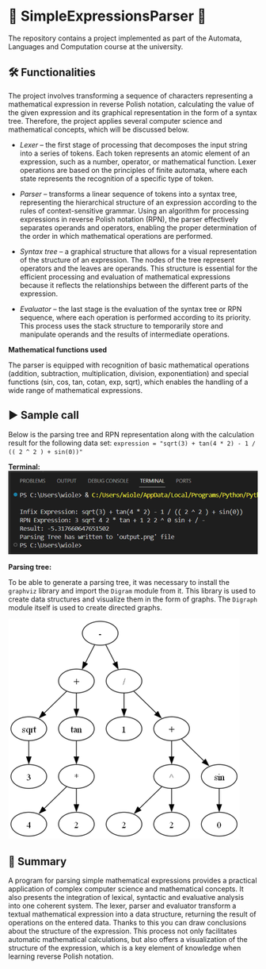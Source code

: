 # 🧮 SimpleExpressionsParser 🧮

The repository contains a project implemented as part of the Automata, Languages and Computation course at the university.


## 🛠️ Functionalities 

The project involves transforming a sequence of characters representing a mathematical expression in reverse Polish notation, calculating the value of the given expression and its graphical representation in the form of a syntax tree. Therefore, the project applies several computer science and mathematical concepts, which will be discussed below.

- _Lexer_ – the first stage of processing that decomposes the input string into a series of tokens. Each token represents an atomic element of an expression, such as a number, operator, or mathematical function. Lexer operations are based on the principles of finite automata, where each state represents the recognition of a specific type of token.

- _Parser_ – transforms a linear sequence of tokens into a syntax tree, representing the hierarchical structure of an expression according to the rules of context-sensitive grammar. Using an algorithm for processing expressions in reverse Polish notation (RPN), the parser effectively separates operands and operators, enabling the proper determination of the order in which mathematical operations are performed.

- _Syntax tree_ – a graphical structure that allows for a visual representation of the structure of an expression. The nodes of the tree represent operators and the leaves are operands. This structure is essential for the efficient processing and evaluation of mathematical expressions because it reflects the relationships between the different parts of the expression.

- _Evaluator_ – the last stage is the evaluation of the syntax tree or RPN sequence, where each operation is performed according to its priority. This process uses the stack structure to temporarily store and manipulate operands and the results of intermediate operations.

**Mathematical functions used**

The parser is equipped with recognition of basic mathematical operations (addition, subtraction, multiplication, division, exponentiation) and special functions (sin, cos, tan, cotan, exp, sqrt), which enables the handling of a wide range of mathematical expressions.

## ▶️ Sample call 

Below is the parsing tree and RPN representation along with the calculation result for the following data set:
`expression = "sqrt(3) + tan(4 * 2) - 1 / (( 2 ^ 2 ) + sin(0))"`

**Terminal:**
![alt text](image.png)

**Parsing tree:**

To be able to generate a parsing tree, it was necessary to install the `graphviz` library and import the `Digram` module from it. This library is used to create data structures and visualize them in the form of graphs. The `Digraph` module itself is used to create directed graphs.

![alt text](image-1.png)


## 🧾 Summary 

A program for parsing simple mathematical expressions provides a practical application of complex computer science and mathematical concepts. It also presents the integration of lexical, syntactic and evaluative analysis into one coherent system. The lexer, parser and evaluator transform a textual mathematical expression into a data structure, returning the result of operations on the entered data. Thanks to this you can draw conclusions about the structure of the expression. This process not only facilitates automatic mathematical calculations, but also offers a visualization of the structure of the expression, which is a key element of knowledge when learning reverse Polish notation.